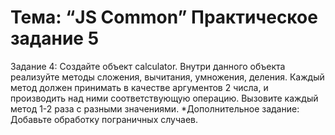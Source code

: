 # Тема: “JS Common” Практическое задание 5

Задание 4: Создайте объект calculator. Внутри данного объекта реализуйте методы сложения, вычитания, умножения, деления. Каждый метод должен принимать в качестве аргументов 2 числа, и производить над ними соответствующую операцию. Вызовите каждый метод 1-2 раза с разными значениями.
*Дополнительное задание: Добавьте обработку пограничных случаев.
